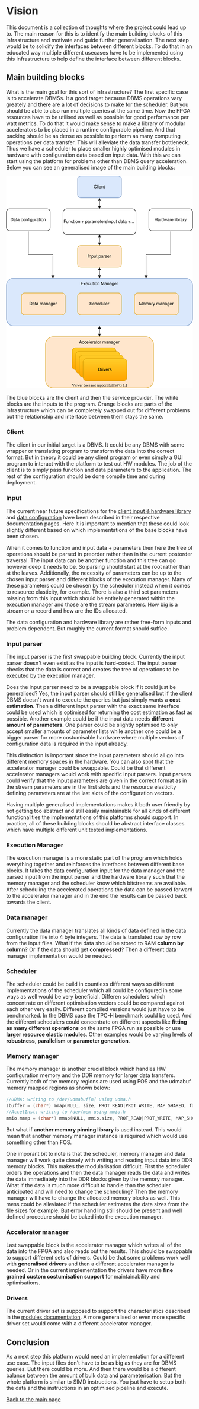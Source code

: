 # Vision

This document is a collection of thoughts where the project could lead up to. The main reason for this is to identify the main building blocks of this infrastructure and motivate and guide further generalisation. The next step would be to solidify the interfaces between different blocks. To do that in an educated way multiple different usecases have to be implemented using this infrastructure to help define the interface between different blocks.

## Main building blocks

What is the main goal for this sort of infrastructure? The first specific case is to accelerate DBMSs. It a good target because DBMS operations vary greately and there are a lot of decisions to make for the scheduler. But you should be able to also run multiple queries at the same time. Now the FPGA resources have to be utilised as well as possible for good performance per watt metrics. To do that it would make sense to make a library of modular accelerators to be placed in a runtime configurable pipeline. And that packing should be as dense as possible to perform as many computing operations per data transfer. This will alleviate the data transfer bottleneck. Thus we have a scheduler to place smaller highly optimised modules in hardware with configuration data based on input data. With this we can start using the platform for problems other than DBMS query acceleration. Below you can see an generalised image of the main building blocks:

![Main building blocks](./general_view_graph.svg)

The blue blocks are the client and then the service provider. The white blocks are the inputs to the program. Orange blocks are parts of the infrastructure which can be completely swapped out for different problems but the relationship and interface between them stays the same.

### Client

The client in our initial target is a DBMS. It could be any DBMS with some wrapper or translating program to transform the data into the correct format. But in theory it could be any client program or even simply a GUI program to interact with the platform to test out HW modules. The job of the client is to simply pass function and data parameters to the application. The rest of the configuration should be done compile time and during deployment. 

### Input

The current near future specifications for the [client input & hardware library](./program_input.md) and [data configuration](./input_data_configuration.md) have been described in their respective documentation pages. Here it is important to mention that these could look slightly different based on which implementations of the base blocks have been chosen. 

When it comes to function and input data + parameters then here the tree of operations should be parsed in preorder rather than in the current postorder traversal. The input data can be another function and this tree can go however deep it needs to be. So parsing should start at the root rather than at the leaves. Additionally, the necessity of parameters can be up to the chosen input parser and different blocks of the execution manager. Many of these parameters could be chosen by the scheduler instead when it comes to resource elasticity, for example. There is also a third set parameters missing from this input which should be entirely generated within the execution manager and those are the stream parameters. How big is a stream or a record and how are the IDs allocated.

The data configuration and hardware library are rather free-form inputs and problem dependent. But roughly the current format should suffice.

### Input parser

The input parser is the first swappable building block. Currently the input parser doesn't even exist as the input is hard-coded. The input parser checks that the data is correct and creates the tree of operations to be executed by the execution manager. 

Does the input parser need to be a swappable block if it could just be generalised? Yes, the input parser should still be generalised but if the client DBMS doesn't want to execute the queries but just simply wants a **cost estimation**. Then a different input parser with the exact same interface could be used which is optimised for returning the cost estimation as fast as possible. Another example could be if the input data needs **different amount of parameters**. One parser could be slightly optimised to only accept smaller amounts of parameter lists while another one could be a bigger parser for more costumisable hardware where multiple vectors of configuration data is required in the input already. 

This distinction is important since the input parameters should all go into different memory spaces in the hardware. You can also spot that the accelerator manager could be swappable. Could be that different accelerator managers would work with specific input parsers. Input parsers could verify that the input parameters are given in the correct format as in the stream parameters are in the first slots and the resource elasticity defining parameters are at the last slots of the configuration vectors.

Having multiple generalised implementations makes it both user friendly by not getting too abstract and still easily maintainable for all kinds of different functionalities the implementations of this platforms should support. In practice, all of these building blocks should be abstract interface classes which have multiple different unit tested implementations. 

### Execution Manager

The execution manager is a more static part of the program which holds everything together and reinforces the interfaces between different base blocks. It takes the data configuration input for the data manager and the parsed input from the input parser and the hardware library such that the memory manager and the scheduler know which bitstreams are available. After scheduling the accelerated operations the data can be passed forward to the accelerator manager and in the end the results can be passed back towards the client.

### Data manager

Currently the data manager translates all kinds of data defined in the data configuration file into 4 byte integers. The data is translated row by row from the input files. What if the data should be stored to RAM **column by column**? Or if the data should get **compressed**? Then a different data manager implementation would be needed. 

### Scheduler

The scheduler could be build in countless different ways so different implementations of the scheduler which all could be configured in some ways as well would be very beneficial. Differen schedulers which concentrate on different optimisation vectors could be compared against each other very easily. Different compiled versions would just have to be benchmarked. In the DBMS case the TPC-H benchmark could be used. And the different schedulers could concentrate on different aspects like **fitting as many different operations** on the same FPGA run as possible or use **larger resource elastic modules**. Other examples would be varying levels of **robustness**, **parallelism** or **parameter generation**.

### Memory manager

The memory manager is another crucial block which handles HW configuration memory and the DDR memory for larger data transfers. Currently both of the memory regions are used using FOS and the udmabuf memory mapped regions as shown below:

```C++
//UDMA: writing to /dev/udmabuf[n] using udma.h
(buffer = (char*) mmap(NULL, size, PROT_READ|PROT_WRITE, MAP_SHARED, fd, 0))
//AccelInst: writing to /dev/mem using mmio.h
mmio.mmap = (char*) mmap(NULL, mmio.size, PROT_READ|PROT_WRITE, MAP_SHARED, mmio.fd, mmio.addr);
```

But what if **another memory pinning library** is used instead. This would mean that another memory manager instance is required which would use something other than FOS. 

One imporant bit to note is that the scheduler, memory manager and data manager will work quite closely with writing and reading input data into DDR memory blocks. This makes the modularisation difficult. First the scheduler orders the operations and then the data manager reads the data and writes the data immediately into the DDR blocks given by the memory manager. What if the data is much more difficult to handle than the scheduler anticipated and will need to change the scheduling? Then the memory manager will have to change the allocated memory blocks as well. This mess could be alleviated if the scheduler estimates the data sizes from the file sizes for example. But error handling still should be present and well defined procedure should be baked into the execution manager.

### Accelerator manager

Last swappable block is the accelerator manager which writes all of the data into the FPGA and also reads out the results. This should be swappable to support different sets of drivers. Could be that some problems work well with **generalised drivers** and then a different accelerator manager is needed. Or in the current implementation the drivers have more **fine grained custom costumisation support** for maintainability and optimisations. 

### Drivers

The current driver set is supposed to support the characteristics described in the [modules documentation](acceleration_modules.md). A more generalised or even more specific driver set would come with a different accelerator manager.

## Conclusion

As a next step this platform would need an implementation for a different use case. The input files don't have to be as big as they are for DBMS queries. But there could be more. And then there would be a different balance between the amount of bulk data and parameterisation. But the whole platform is similar to SIMD instructions. You jsut have to setup both the data and the instructions in an optimised pipeline and execute.

[Back to the main page](./README.md)